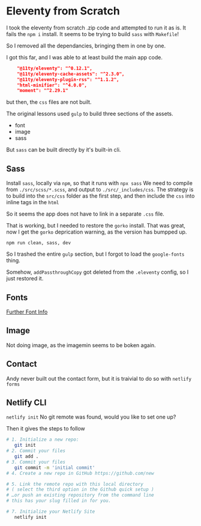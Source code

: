 # Eleventy from Scratch

I took the eleventy from scratch .zip code and attempted to run it as is.
It fails the `npm i` install.
It seems to be trying to build `sass` with `Makefile`!

So I removed all the dependancies, bringing them in one by one.

I got this far, and I was able to at least build the main app code.

```json
    "@11ty/eleventy": "^0.12.1",
    "@11ty/eleventy-cache-assets": "^2.3.0",
    "@11ty/eleventy-plugin-rss": "^1.1.2",
    "html-minifier": "^4.0.0",
    "moment": "^2.29.1"
```

but then, the `css` files are not built.

The original lessons used `gulp`
to build three sections of the assets.

- font
- image
- sass

But `sass` can be built directly by it's built-in cli.

## Sass

Install `sass`, locally via `npm`, so that it runs with `npx sass`
We need to compile from `./src/scss/*.scss`, and output to `./src/_includes/css`.
The strategy is to build into the `src/css` folder as the first step,
and then include the `css` into inline tags in the `html`

So it seems the app does not have to link in a separate `.css` file.

That is working, but I needed to restore the `gorko` install.
That was great, now I get the `gorko` deprication warning, as the version has bumpped up.

`npm run clean, sass, dev`

So I trashed the entire `gulp` section, but I forgot to load the `google-fonts` thing.

Somehow, `addPassthroughCopy` got deleted from the `.eleventy` config, so I just restored it.

## Fonts

[Further Font Info](https://developers.google.com/fonts/docs/css2)

## Image

Not doing image, as the imagemin seems to be boken again.

## Contact

Andy never built out the contact form, but it is traivial to do so with `netlify forms`

## Netlify CLI

`netlify init`
No git remote was found, would you like to set one up?

Then it gives the steps to follow

```bash
# 1. Initialize a new repo:
   git init
# 2. Commit your files
   git add .
# 3. Commit your files
   git commit -m 'initial commit'
# 4. Create a new repo in GitHub https://github.com/new

# 5. Link the remote repo with this local directory
# ( select the third option in the Github quick setup )
# …or push an existing repository from the command line
# this has your slug filled in for you.

# 7. Initialize your Netlify Site
   netlify init
```
